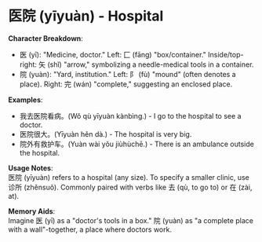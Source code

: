 # **医院 (yīyuàn) - Hospital**

**Character Breakdown**:  
- 医 (yī): "Medicine, doctor." Left: 匚 (fāng) "box/container." Inside/top-right: 矢 (shǐ) "arrow," symbolizing a needle-medical tools in a container.  
- 院 (yuàn): "Yard, institution." Left: 阝 (fù) "mound" (often denotes a place). Right: 完 (wán) "complete," suggesting an enclosed place.

**Examples**:  
- 我去医院看病。(Wǒ qù yīyuàn kànbìng.) - I go to the hospital to see a doctor.  
- 医院很大。(Yīyuàn hěn dà.) - The hospital is very big.  
- 院外有救护车。(Yuàn wài yǒu jiùhùchē.) - There is an ambulance outside the hospital.

**Usage Notes**:  
医院 (yīyuàn) refers to a hospital (any size). To specify a smaller clinic, use 诊所 (zhěnsuǒ). Commonly paired with verbs like 去 (qù, to go to) or 在 (zài, at).

**Memory Aids**:  
Imagine 医 (yī) as a "doctor's tools in a box." 院 (yuàn) as "a complete place with a wall"-together, a place where doctors work.